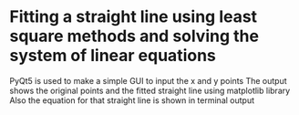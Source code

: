 # Fitting a straight line using least square methods and solving the system of linear equations
PyQt5 is used to make a simple GUI to input the x and y points
The output shows the original points and the fitted straight line using matplotlib library
Also the equation for that straight line is shown in terminal output
